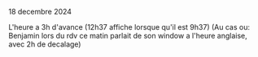18 decembre 2024

L'heure a 3h d'avance (12h37 affiche lorsque qu'il est 9h37)
(Au cas ou: Benjamin lors du rdv ce matin parlait de son window a l'heure anglaise, avec 2h de decalage)

